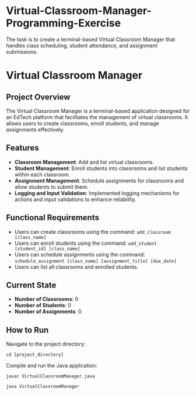 # Virtual-Classroom-Manager-Programming-Exercise
The task is to create a terminal-based Virtual Classroom Manager that handles class scheduling, student attendance, and assignment submissions.

# Virtual Classroom Manager

## Project Overview
The Virtual Classroom Manager is a terminal-based application designed for an EdTech platform that facilitates the management of virtual classrooms. It allows users to create classrooms, enroll students, and manage assignments effectively.

## Features
- **Classroom Management**: Add and list virtual classrooms.
- **Student Management**: Enroll students into classrooms and list students within each classroom.
- **Assignment Management**: Schedule assignments for classrooms and allow students to submit them.
- **Logging and Input Validation**: Implemented logging mechanisms for actions and input validations to enhance reliability.

## Functional Requirements
- Users can create classrooms using the command: `add_classroom [class_name]`
- Users can enroll students using the command: `add_student [student_id] [class_name]`
- Users can schedule assignments using the command: `schedule_assignment [class_name] [assignment_title] [due_date]`
- Users can list all classrooms and enrolled students.

## Current State
- **Number of Classrooms**: 0
- **Number of Students**: 0
- **Number of Assignments**: 0

## How to Run
Navigate to the project directory:
``` 
cd [project_directory]
```
Compile and run the Java application:
``` 
javac VirtualClassroomManager.java
```

```  
java VirtualClassroomManager
```

